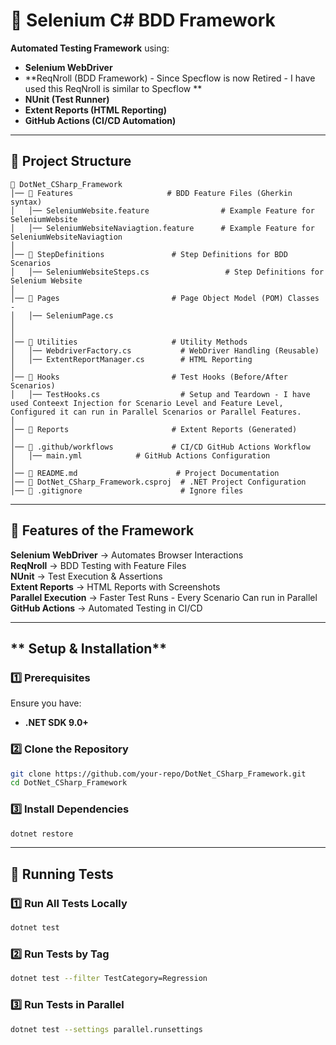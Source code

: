 # **📌 Selenium C# BDD Framework**

**Automated Testing Framework** using:
- **Selenium WebDriver**
- **ReqNroll (BDD Framework) - Since Specflow is now Retired - I have used this ReqNroll is similar to Specflow **
- **NUnit (Test Runner)**
- **Extent Reports (HTML Reporting)**
- **GitHub Actions (CI/CD Automation)**

---

## **📁 Project Structure**
```
📂 DotNet_CSharp_Framework
│── 📂 Features                     # BDD Feature Files (Gherkin syntax)
│   │── SeleniumWebsite.feature                # Example Feature for SeleniumWebsite
│   │── SeleniumWebsiteNaviagtion.feature      # Example Feature for SeleniumWebsiteNaviagtion
│
│── 📂 StepDefinitions               # Step Definitions for BDD Scenarios
│   │── SeleniumWebsiteSteps.cs                 # Step Definitions for Selenium Website
│
│── 📂 Pages                         # Page Object Model (POM) Classes -
│   │── SeleniumPage.cs               
│            
│
│── 📂 Utilities                     # Utility Methods
│   │── WebdriverFactory.cs           # WebDriver Handling (Reusable)
│   │── ExtentReportManager.cs        # HTML Reporting
│
│── 📂 Hooks                         # Test Hooks (Before/After Scenarios)
│   │── TestHooks.cs                  # Setup and Teardown - I have used Conteext Injection for Scenario Level and Feature Level, Configured it can run in Parallel Scenarios or Parallel Features.
│
│── 📂 Reports                       # Extent Reports (Generated)
│
│── 📂 .github/workflows             # CI/CD GitHub Actions Workflow
│   │── main.yml            # GitHub Actions Configuration
│
│── 📜 README.md                      # Project Documentation
│── 📜 DotNet_CSharp_Framework.csproj  # .NET Project Configuration
│── 📜 .gitignore                      # Ignore files
```

---

## **📌 Features of the Framework**
 **Selenium WebDriver** → Automates Browser Interactions  
 **ReqNroll** → BDD Testing with Feature Files  
 **NUnit** → Test Execution & Assertions  
 **Extent Reports** → HTML Reports with Screenshots  
 **Parallel Execution** → Faster Test Runs - Every Scenario Can run in Parallel
 **GitHub Actions** → Automated Testing in CI/CD  

---

## ** Setup & Installation**
### **1️⃣ Prerequisites**
Ensure you have:
- **.NET SDK 9.0+**

### **2️⃣ Clone the Repository**
```sh
git clone https://github.com/your-repo/DotNet_CSharp_Framework.git
cd DotNet_CSharp_Framework
```

### **3️⃣ Install Dependencies**
```sh
dotnet restore
```

---

## **🚀 Running Tests**
### **1️⃣ Run All Tests Locally**
```sh
dotnet test
```

### **2️⃣ Run Tests by Tag**
```sh
dotnet test --filter TestCategory=Regression
```

### **3️⃣ Run Tests in Parallel**
```sh
dotnet test --settings parallel.runsettings
```
